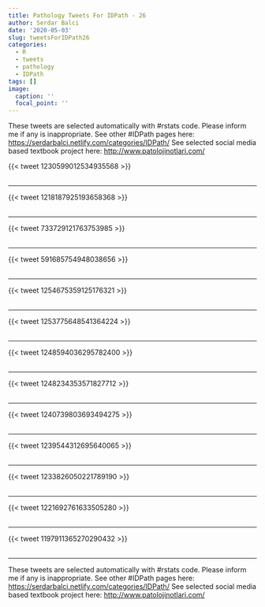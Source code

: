 ```yaml
---
title: Pathology Tweets For IDPath - 26
author: Serdar Balci
date: '2020-05-03'
slug: tweetsForIDPath26
categories:
  - R
  - tweets
  - pathology
  - IDPath
tags: []
image:
  caption: ''
  focal_point: ''
---
```



These tweets are selected automatically with #rstats code. Please inform me if any is inappropriate.
See other #IDPath pages here: https://serdarbalci.netlify.com/categories/IDPath/ 
See selected social media based textbook project here: http://www.patolojinotlari.com/

{{< tweet 1230599012534935568 >}}
<br>
<br>
<hr>
{{< tweet 1218187925193658368 >}}
<br>
<br>
<hr>
{{< tweet 733729121763753985 >}}
<br>
<br>
<hr>
{{< tweet 591685754948038656 >}}
<br>
<br>
<hr>
{{< tweet 1254675359125176321 >}}
<br>
<br>
<hr>
{{< tweet 1253775648541364224 >}}
<br>
<br>
<hr>
{{< tweet 1248594036295782400 >}}
<br>
<br>
<hr>
{{< tweet 1248234353571827712 >}}
<br>
<br>
<hr>
{{< tweet 1240739803693494275 >}}
<br>
<br>
<hr>
{{< tweet 1239544312695640065 >}}
<br>
<br>
<hr>
{{< tweet 1233826050221789190 >}}
<br>
<br>
<hr>
{{< tweet 1221692761633505280 >}}
<br>
<br>
<hr>
{{< tweet 1197911365270290432 >}}
<br>
<br>
<hr>


These tweets are selected automatically with #rstats code. Please inform me if any is inappropriate.
See other #IDPath pages here: https://serdarbalci.netlify.com/categories/IDPath/ 
See selected social media based textbook project here: http://www.patolojinotlari.com/
